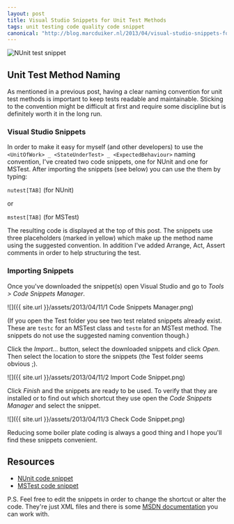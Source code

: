 ```yaml
---
layout: post
title: Visual Studio Snippets for Unit Test Methods
tags: unit testing code quality code snippet
canonical: "http://blog.marcduiker.nl/2013/04/visual-studio-snippets-for-unit-test.html"
---
```


<img class="u-max-full-width" src="{{ site.url }}/assets/2013/04/11/NUnit test snippet.png" alt="NUnit test snippet">

## Unit Test Method Naming
As mentioned in a previous post, having a clear naming convention for unit test methods is important to keep tests readable and maintainable. Sticking to the convention might be difficult at first and require some discipline but is definitely worth it in the long run.

### Visual Studio Snippets
In order to make it easy for myself (and other developers) to use the `<UnitOfWork> _ <StateUnderTest> _ <ExpectedBehaviour>` naming convention, I've created two code snippets, one for NUnit and one for MSTest.
After importing the snippets (see below) you can use the them by typing:

`nutest[TAB]` (for NUnit) 

or 

`mstest[TAB]` (for MSTest)

The resulting code is displayed at the top of this post. The snippets use three placeholders (marked in yellow) which make up the method name using the suggested convention. In addition I've added Arrange, Act, Assert comments in order to help structuring the test.

<!--more-->

### Importing Snippets
Once you've downloaded the snippet(s) open Visual Studio and go to _Tools > Code Snippets Manager_.

![]({{ site.url }}/assets/2013/04/11/1 Code Snippets Manager.png)

(If you open the Test folder you see two test related snippets already exist. These are `testc` for an MSTest class and `testm` for an MSTest method. The snippets do not use the suggested naming convention though.)

Click the _Import..._ button, select the downloaded snippets and click _Open_. Then select the location to store the snippets (the Test folder seems obvious ;).

![]({{ site.url }}/assets/2013/04/11/2 Import Code Snippet.png)

Click _Finish_ and the snippets are ready to be used. To verify that they are installed or to find out which shortcut they use open the _Code Snippets Manager_ and select the snippet.

![]({{ site.url }}/assets/2013/04/11/3 Check Code Snippet.png)

Reducing some boiler plate coding is always a good thing and I hope you'll find these snippets convenient.

## Resources
- [NUnit code snippet](https://www.dropbox.com/s/86kpsnagd7ftgtc/nunit_testmethod.snippet)
- [MSTest code snippet](https://www.dropbox.com/s/870fi15c4oik5qo/ms_testmethod.snippet)

P.S. Feel free to edit the snippets in order to change the shortcut or alter the code. They're just XML files and there is some [MSDN documentation](http://msdn.microsoft.com/en-us/library/ms165394.aspx) you can work with.
